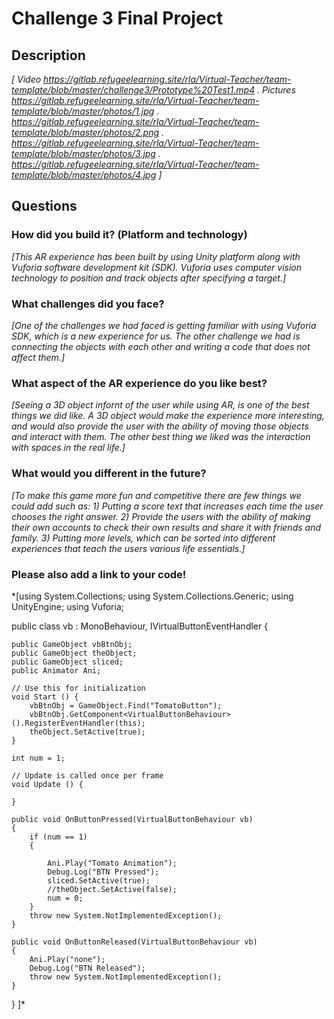 # Challenge 3 Final Project

## Description

*[ Video https://gitlab.refugeelearning.site/rla/Virtual-Teacher/team-template/blob/master/challenge3/Prototype%20Test1.mp4 
.  Pictures https://gitlab.refugeelearning.site/rla/Virtual-Teacher/team-template/blob/master/photos/1.jpg . https://gitlab.refugeelearning.site/rla/Virtual-Teacher/team-template/blob/master/photos/2.png . https://gitlab.refugeelearning.site/rla/Virtual-Teacher/team-template/blob/master/photos/3.jpg . https://gitlab.refugeelearning.site/rla/Virtual-Teacher/team-template/blob/master/photos/4.jpg ]*

## Questions

### How did you build it? (Platform and technology)

*[This AR experience has been built by using Unity platform along with Vuforia software development kit (SDK). Vuforia uses computer vision technology to position and track objects after specifying a target.]*

### What challenges did you face?

*[One of the challenges we had faced is getting familiar with using Vuforia SDK, which is a new experience for us. The other challenge we had is connecting the objects with each other and writing a code that does not affect them.]*

### What aspect of the AR experience do you like best? 

*[Seeing a 3D object infornt of the user while using AR, is one of the best things we did like. A 3D object would make the experience more interesting, and would also provide the user with the ability of moving those objects and interact with them. The other best thing we liked was the interaction with spaces in the real life.]*

### What would you different in the future? 

*[To make this game more fun and competitive there are few things we could add such as: 1) Putting a score text that increases each time the user chooses the right answer. 2) Provide the users with the ability of making their own accounts to check their own results and share it with friends and family. 3) Putting more levels, which can be sorted into different experiences that teach the users various life essentials.]*

### Please also add a link to your code!

*[using System.Collections;
using System.Collections.Generic;
using UnityEngine;
using Vuforia;

public class vb : MonoBehaviour, IVirtualButtonEventHandler {

    public GameObject vbBtnObj;
    public GameObject theObject;
    public GameObject sliced;
    public Animator Ani;

    // Use this for initialization
    void Start () {
        vbBtnObj = GameObject.Find("TomatoButton");
        vbBtnObj.GetComponent<VirtualButtonBehaviour>().RegisterEventHandler(this);
        theObject.SetActive(true);
    }

    int num = 1;

    // Update is called once per frame
    void Update () {
		
	}

    public void OnButtonPressed(VirtualButtonBehaviour vb)
    {
        if (num == 1)
        {
           
            Ani.Play("Tomato Animation");
            Debug.Log("BTN Pressed");
            sliced.SetActive(true);
            //theObject.SetActive(false);
            num = 0;
        }
        throw new System.NotImplementedException();
    }

    public void OnButtonReleased(VirtualButtonBehaviour vb)
    {
        Ani.Play("none");
        Debug.Log("BTN Released");
        throw new System.NotImplementedException();
    }
}
]*
